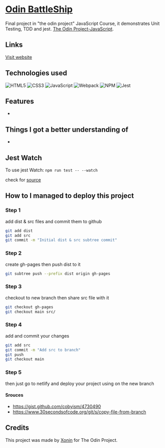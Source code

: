 # [Odin BattleShip]()

Final project in "the odin project" JavaScript Course, it demonstrates Unit Testing, TDD and jest. [The Odin Project-JavaScript](https://www.theodinproject.com/paths/full-stack-javascript/courses/javascript).

## Links

[Visit website]()

## Technologies used

![HTML5](https://img.shields.io/badge/html5-E34F26.svg?style=for-the-badge&logo=html5&logoColor=FFF)
![CSS3](https://img.shields.io/badge/css3-%231572B6.svg?style=for-the-badge&logo=css3&logoColor=white)
![JavaScript](https://img.shields.io/badge/javascript-%23323330.svg?style=for-the-badge&logo=javascript&logoColor=%23F7DF1E)
![Webpack](https://img.shields.io/badge/webpack-%238DD6F9.svg?style=for-the-badge&logo=webpack&logoColor=black)
![NPM](https://img.shields.io/badge/NPM-%23CB3837.svg?style=for-the-badge&logo=npm&logoColor=white)
![Jest](https://img.shields.io/badge/-jest-%23C21325?style=for-the-badge&logo=jest&logoColor=white)

## Features

-

## Things I got a better understanding of

-


## Jest Watch

To use jest Watch: `npm run test -- --watch`

check for [source](https://stackoverflow.com/questions/25472665/watch-and-rerun-jest-js-tests)

## How to I managed to deploy this project

### Step 1

add dist & src files and commit them to github

```sh
git add dist
git add src
git commit -m "Initial dist & src subtree commit"
```

### Step 2

create gh-pages then push dist to it

```sh
git subtree push --prefix dist origin gh-pages
```

### Step 3

checkout to new branch then share src file with it

```sh
git checkout gh-pages
git checkout main src/
```

### Step 4

add and commit your changes

```sh
git add src
git commit -m "Add src to branch"
git push
git checkout main
```

### Step 5

then just go to netlify and deploy your project using on the new branch


#### Srouces

- https://gist.github.com/cobyism/4730490
- https://www.30secondsofcode.org/git/s/copy-file-from-branch

## Credits

This project was made by [Xonin](https://github.com/xonin-hush) for The Odin Project.

